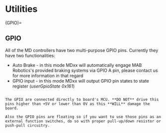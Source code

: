 # Utilities
(GPIO)=
## GPIO

All of the MD controllers have two multi-purpose GPIO pins. Currently they have two functionalities:

- Auto Brake - in this mode MDxx will automatically engage MAB Robotics's provided braking systems via GPIO A pin, please contact us for more information in that regard
- GPIO input - in this mode MDxx will output GPIO pin states to state register (*userGpioState 0x161*)

```{important}

The GPIO are connected directly to board's MCU. **DO NOT** drive this pins higher than +5V or lower than 0V as this **WILL** damage the board.

Also the GPIO pins are floating so if you want to use those pins as an external function switches, do so with proper pull-up/down resistor or push-pull circuitry.

```